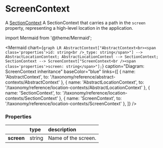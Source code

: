 # ScreenContext

A [SectionContext](/taxonomy/reference/location-contexts/SectionContext.md) A SectionContext that carries a path in the ```screen``` property, representing a high-level location in the application.

import Mermaid from '@theme/Mermaid';

<Mermaid chart={`
	graph LR
		AbstractContext["AbstractContext<br><span class='properties'>id: string<br />_type: string</span>"] --> AbstractLocationContext;
		AbstractLocationContext --> SectionContext;
    SectionContext --> ScreenContext["ScreenContext<br /><span class='properties'>screen: string</span>"];
`} 
  caption="Diagram: ScreenContext inheritance" 
  baseColor="blue" 
  links={[
    { name: 'AbstractContext', to: '/taxonomy/reference/abstract-contexts/AbstractContext' },
    { name: 'AbstractLocationContext', to: '/taxonomy/reference/location-contexts/AbstractLocationContext' },
    { name: 'SectionContext', to: '/taxonomy/reference/location-contexts/SectionContext' },
    { name: 'ScreenContext', to: '/taxonomy/reference/location-contexts/ScreenContext' },
  ]}
/>

### Properties
|                | type        | description
| :--            | :--         | :--           
| **screen**     | string      | Name of the screen.
